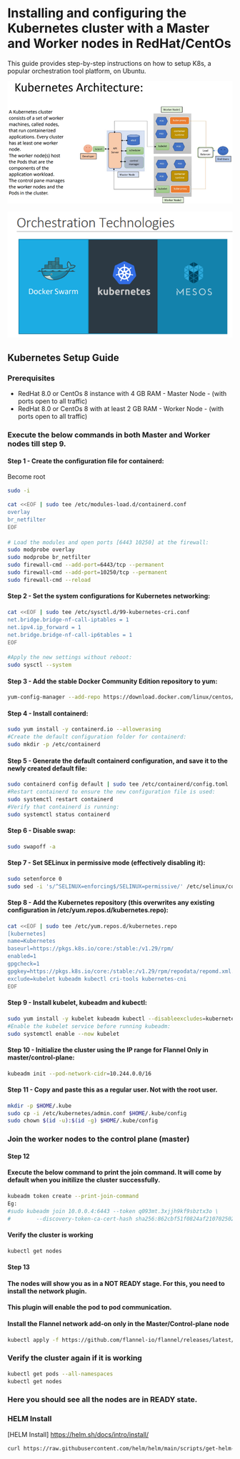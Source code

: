 # Installing and configuring the Kubernetes cluster with a Master and Worker nodes in RedHat/CentOs

This guide provides step-by-step instructions on how to setup K8s, a popular orchestration tool platform, on Ubuntu.

![K8s Archeicture](https://github.com/praveenece431/documents/blob/main/images/k8s-arc.png)

![Orchestration Tools](https://github.com/praveenece431/documents/blob/main/images/Orchesration-tools.png)

## Kubernetes Setup Guide

### Prerequisites
- RedHat 8.0 or CentOs 8 instance with 4 GB RAM - Master Node - (with ports open to all traffic)
- RedHat 8.0 or CentOs 8 with at least 2 GB RAM - Worker Node - (with ports open to all traffic)

### Execute the below commands in both Master and Worker nodes till step 9.

#### Step 1 - Create the configuration file for containerd:
Become root
```bash
sudo -i
```
```bash
cat <<EOF | sudo tee /etc/modules-load.d/containerd.conf
overlay
br_netfilter
EOF

# Load the modules and open ports [6443 10250] at the firewall:
sudo modprobe overlay
sudo modprobe br_netfilter
sudo firewall-cmd --add-port=6443/tcp --permanent
sudo firewall-cmd --add-port=10250/tcp --permanent
sudo firewall-cmd --reload
```
#### Step 2 - Set the system configurations for Kubernetes networking:
```bash
cat <<EOF | sudo tee /etc/sysctl.d/99-kubernetes-cri.conf
net.bridge.bridge-nf-call-iptables = 1
net.ipv4.ip_forward = 1
net.bridge.bridge-nf-call-ip6tables = 1
EOF

#Apply the new settings without reboot:
sudo sysctl --system
```
#### Step 3 - Add the stable Docker Community Edition repository to yum:
```bash
yum-config-manager --add-repo https://download.docker.com/linux/centos/docker-ce.repo

```
#### Step 4 - Install containerd:
```bash
sudo yum install -y containerd.io --allowerasing
#Create the default configuration folder for containerd:
sudo mkdir -p /etc/containerd
```
#### Step 5 - Generate the default containerd configuration, and save it to the newly created default file:
```bash
sudo containerd config default | sudo tee /etc/containerd/config.toml
#Restart containerd to ensure the new configuration file is used:
sudo systemctl restart containerd
#Verify that containerd is running:
sudo systemctl status containerd
```
#### Step 6 - Disable swap:
```bash
sudo swapoff -a
```
#### Step 7 - Set SELinux in permissive mode (effectively disabling it):
```bash
sudo setenforce 0
sudo sed -i 's/^SELINUX=enforcing$/SELINUX=permissive/' /etc/selinux/config
```
#### Step 8 - Add the Kubernetes repository (this overwrites any existing configuration in /etc/yum.repos.d/kubernetes.repo):
```bash
cat <<EOF | sudo tee /etc/yum.repos.d/kubernetes.repo
[kubernetes]
name=Kubernetes
baseurl=https://pkgs.k8s.io/core:/stable:/v1.29/rpm/
enabled=1
gpgcheck=1
gpgkey=https://pkgs.k8s.io/core:/stable:/v1.29/rpm/repodata/repomd.xml.key
exclude=kubelet kubeadm kubectl cri-tools kubernetes-cni
EOF
```

#### Step 9 - Install kubelet, kubeadm and kubectl:
```bash
sudo yum install -y kubelet kubeadm kubectl --disableexcludes=kubernetes
#Enable the kubelet service before running kubeadm:
sudo systemctl enable --now kubelet
```
#### Step 10 - Initialize the cluster using the IP range for Flannel Only in master/control-plane:
```bash
kubeadm init --pod-network-cidr=10.244.0.0/16
```

#### Step 11 - Copy and paste this as a regular user. Not with the root user.
```bash
mkdir -p $HOME/.kube
sudo cp -i /etc/kubernetes/admin.conf $HOME/.kube/config
sudo chown $(id -u):$(id -g) $HOME/.kube/config
```
### Join the worker nodes to the control plane (master)

#### Step 12
#### Execute the below command to print the join command. It will come by default when you initilize the cluster successfully.
```bash
kubeadm token create --print-join-command
Eg:
#sudo kubeadm join 10.0.0.4:6443 --token q093mt.3xjjh9kf9sbztx3o \
#        --discovery-token-ca-cert-hash sha256:862cbf51f0824af210702502514a156d992fa87762f354a004a9bbbc06fed3c7
```
#### Verify the cluster is working
```bash
kubectl get nodes
```

#### Step 13
#### The nodes will show you as in a NOT READY stage. For this, you need to install the network plugin. 
#### This plugin will enable the pod to pod communication.
#### Install the Flannel network add-on only in the Master/Control-plane node
```bash
kubectl apply -f https://github.com/flannel-io/flannel/releases/latest/download/kube-flannel.yml
```

### Verify the cluster again if it is working
```bash
kubectl get pods --all-namespaces
kubectl get nodes
```
### Here you should see all the nodes are in READY state.

### HELM Install
[HELM Install] https://helm.sh/docs/intro/install/
```bash
curl https://raw.githubusercontent.com/helm/helm/main/scripts/get-helm-3 | bash
```